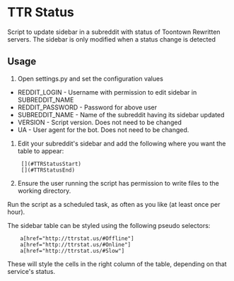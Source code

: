 # TTR Status
Script to update sidebar in a subreddit with status of Toontown Rewritten servers. The sidebar is only modified when a status change is detected

## Usage
1. Open settings.py and set the configuration values
 * REDDIT_LOGIN - Username with permission to edit sidebar in SUBREDDIT_NAME
 * REDDIT_PASSWORD - Password for above user
 * SUBREDDIT_NAME - Name of the subreddit having its sidebar updated
 * VERSION - Script version. Does not need to be changed
 * UA - User agent for the bot. Does not need to be changed.
1. Edit your subreddit's sidebar and add the following where you want the table to appear:

        [](#TTRStatusStart)
        [](#TTRStatusEnd)

1. Ensure the user running the script has permission to write files to the working directory.

Run the script as a scheduled task, as often as you like (at least once per hour).

The sidebar table can be styled using the following pseudo selectors:

        a[href="http://ttrstat.us/#Offline"]
        a[href="http://ttrstat.us/#Online"]
        a[href="http://ttrstat.us/#Slow"]

These will style the cells in the right column of the table, depending on that service's status.
